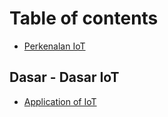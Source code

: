 # Table of contents

* [Perkenalan IoT](README.md)

## Dasar - Dasar IoT

* [Application of IoT](dasar-dasar-iot/application-of-iot.md)

